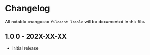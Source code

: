 # Changelog

All notable changes to `filament-locale` will be documented in this file.

## 1.0.0 - 202X-XX-XX

- initial release
